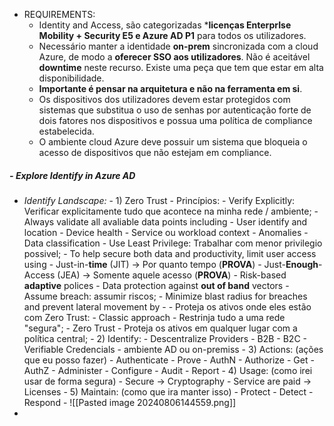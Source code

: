 - REQUIREMENTS:
	- Identity and Access, são categorizadas ***licenças EnterprIse Mobility + Security E5 e Azure AD P1** para todos os utilizadores.
	- Necessário manter a identidade **on-prem** sincronizada com a cloud Azure, de modo a **oferecer SSO aos utilizadores**. Não é aceitável **downtime** neste recurso. Existe uma peça que tem que estar em alta disponibilidade.
	-  **Importante é pensar na arquitetura e não na ferramenta em si**.
	- Os dispositivos dos utilizadores devem estar protegidos com sistemas que substitua o uso de senhas por autenticação forte de dois fatores nos dispositivos  e possua uma política de compliance estabelecida.
	- O ambiente cloud Azure deve possuir um sistema que bloqueia o acesso de dispositivos que não estejam em compliance.
##### - **Explore Identify in Azure AD**
- *Identify Landscape:*
		- 1) Zero Trust
			- Princípios: 
				- Verify Explicitly: Verificar explicitamente tudo que acontece na minha rede / ambiente;
					- Always validate all avaliable data points including
						- User identify and location
						- Device health
						- Service ou workload context
						- Anomalies
						- Data classification
				- Use Least Privilege: Trabalhar com menor privilegio possivel;
					- To help secure both data and productivity, limit user access using
						- Just-in-**time** (JIT) -> Por quanto tempo (**PROVA**)
						- Just-**Enough**-Access (JEA) -> Somente aquele acesso (**PROVA**)
						- Risk-based **adaptive** polices
						- Data protection against **out of band** vectors
				- Assume breach: assumir riscos;
					- Minimize blast radius for breaches and prevent lateral movement by
					- 
			- Proteja os ativos onde eles estão com Zero Trust:
				- Classic approach - Restrinja tudo a uma rede "segura";
				- Zero Trust - Proteja os ativos em qualquer lugar com a política central;
		- 2) Identify:
			-  Descentralize Providers
				- B2B
				- B2C
				- Verifiable Credencials
				- ambiente AD ou on-premiss
		- 3) Actions: (ações que eu posso fazer)
			-  Authenticate - Prove - AuthN
			- Authorize - Get - AuthZ
			- Administer - Configure
			- Audit - Report
		- 4) Usage: (como irei usar de forma segura)
			- Secure -> Cryptography
			- Service are paid -> Licenses
		- 5) Maintain: (como que ira manter isso)
			- Protect - Detect - Respond
		- ![[Pasted image 20240806144559.png]]
- 